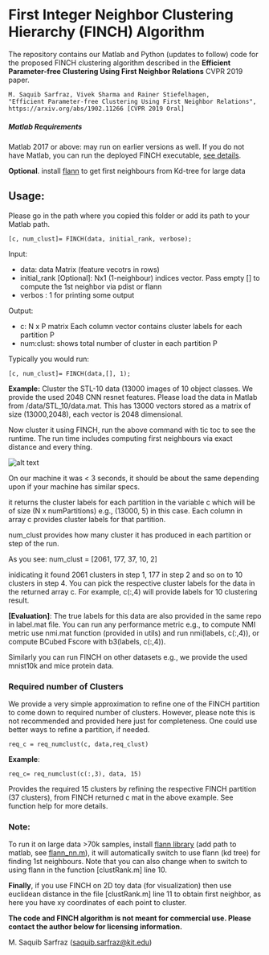 # First Integer Neighbor Clustering Hierarchy (FINCH) Algorithm

The repository contains our Matlab and Python (updates to follow) code for the proposed FINCH clustering algorithm described in the **Efficient Parameter-free Clustering Using First Neighbor Relations** CVPR 2019 paper.

```
M. Saquib Sarfraz, Vivek Sharma and Rainer Stiefelhagen,
"Efficient Parameter-free Clustering Using First Neighbor Relations",
https://arxiv.org/abs/1902.11266 [CVPR 2019 Oral]
```




##### Matlab Requirements

Matlab 2017 or above: may run on earlier versions as well. If you do not have Matlab, you can run the deployed FINCH executable, [see details](https://github.com/ssarfraz/FINCH-Clustering/tree/master/Deployed_app).

**Optional**. install [flann](https://github.com/mariusmuja/flann) to get first neighbours from Kd-tree for large data


## Usage:
Please go in the path where you copied this folder or add its path to your Matlab path.

``` 
[c, num_clust]= FINCH(data, initial_rank, verbose);
```

Input:

* data: data Matrix (feature vecotrs in rows)
* initial_rank [Optional]: Nx1  (1-neighbour) indices vector. Pass empty [] to compute the 1st neighbor via pdist or flann
* verbos : 1 for printing some output

Output:

* c: N x P matrix  Each column vector contains cluster labels for each partition P
* num:clust: shows total number of cluster in each partition P

Typically you would run: 
```
[c, num_clust]= FINCH(data,[], 1);
```

**Example:** Cluster the STL-10 data (13000 images of 10 object classes. We provide the used 2048 CNN resnet features.
Please load the  data in Matlab from /data/STL_10/data.mat. This has 13000 vectors stored as a matrix of size (13000,2048), each vector is 2048 dimensional.


Now cluster it using FINCH, run the above command with tic toc to see the runtime. The run time includes computing first neighbours via exact distance and every thing.

![alt text](data/screenshot.png)

On our machine it was < 3 seconds, it should be about the same depending upon if your machine has similar specs.

it returns the cluster labels for each partition in the variable c which will be of size (N x numPartitions) e.g., (13000, 5) in this case. Each column in array c provides cluster labels for that partition.

num_clust provides how many cluster it has produced in each partition or step of the run.


As you see: num_clust = [2061, 177, 37, 10, 2]

inidicating it found 2061 clusters in step 1, 177 in step 2 and so on to 10 clusters in step 4. You can pick the respective cluster labels for the data in the returned array c. For example, c(:,4) will provide labels for 10 clustering result.

**[Evaluation]**: 
The true labels for this data are also provided in the same repo in label.mat file. You can run any performance metric e.g., to compute NMI metric use nmi.mat function (provided in utils) and run nmi(labels, c(:,4)), or compute BCubed Fscore with b3(labels, c(:,4)).

Similarly you can run FINCH on other datasets e.g., we provide the used mnist10k and mice protein data.

### Required number of Clusters

We provide a very simple approximation to refine one of the FINCH partition to come down to required number of clusters. However, please note this is not recommended and provided here just for completeness.
One could use better ways to refine a partition, if needed.
```
req_c = req_numclust(c, data,req_clust)
```

**Example**:
```
req_c= req_numclust(c(:,3), data, 15)
```
 Provides the required 15 clusters by refining the respective FINCH partition (37 clusters), from FINCH returned c mat in the above example. See function help for more details.


### Note:
To run it on large data >70k samples, install [flann library](https://github.com/mariusmuja/flann) (add path to matlab, see [flann_nn.m](https://github.com/ssarfraz/FINCH-Clustering/blob/master/FINCH_Core/flann_nn.m)), it will automatically switch to use flann (kd tree) for finding 1st neighbours. Note that you can also change when to switch to using flann in the function [clustRank.m] line 10.

**Finally**, if you use FINCH on 2D toy data (for visualization) then use euclidean distance in the file [clustRank.m] line 11 to obtain first neighbor, as here you have xy coordinates of each point to cluster.

**The code and FINCH algorithm is not meant for commercial use. Please contact the author below for licensing information.**

M. Saquib Sarfraz (saquib.sarfraz@kit.edu)
